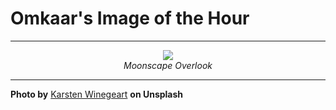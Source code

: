 # Omkaar's Image of the Hour

---

<div align="center">

<a href="https://unsplash.com/photos/aerial-view-of-layered-rock-formations-8NAn1obXrUc">
  <img src="https://images.unsplash.com/photo-1749226697973-89f28598101c?crop=entropy&cs=tinysrgb&fit=max&fm=jpg&ixid=M3w3NjA2Nzh8MHwxfHJhbmRvbXx8fHx8fHx8fDE3NTA5Mjg0MDB8&ixlib=rb-4.1.0&q=80&w=1080" style="max-width:100%; height:auto;">
</a>

<br>
<i>Moonscape Overlook</i>

</div>

---

**Photo by** [Karsten Winegeart](https://unsplash.com/@karsten116) **on Unsplash**
